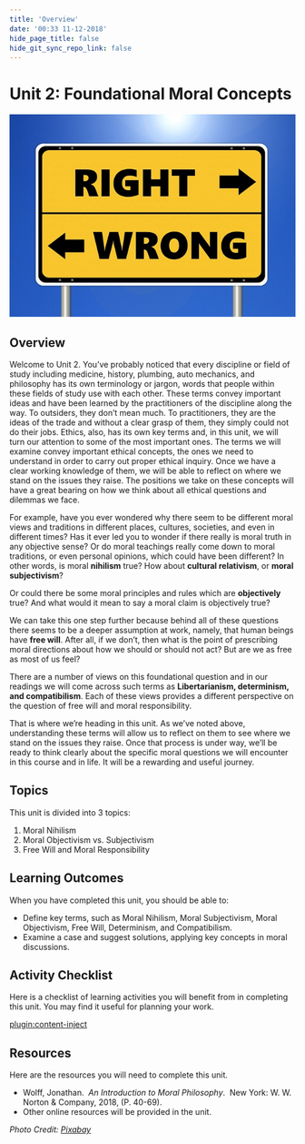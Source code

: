 ```yaml
---
title: 'Overview'
date: '00:33 11-12-2018'
hide_page_title: false
hide_git_sync_repo_link: false
---
```


Unit 2: Foundational Moral Concepts
==========================================

![](ethics-2991600_640.jpg)

Overview
--------

Welcome to Unit 2. You’ve probably noticed that every discipline or field of study including medicine, history, plumbing, auto mechanics, and philosophy has its own terminology or jargon, words that people within these fields of study use with each other. These terms convey important ideas and have been learned by the practitioners of the discipline along the way. To outsiders, they don’t mean much. To practitioners, they are the ideas of the trade and without a clear grasp of them, they simply could not do their jobs. Ethics, also, has its own key terms and, in this unit, we will turn our attention to some of the most important ones. The terms we will examine convey important ethical concepts, the ones we need to understand in order to carry out proper ethical inquiry. Once we have a clear working knowledge of them, we will be able to reflect on where we stand on the issues they raise. The positions we take on these concepts will have a great bearing on how we think about all ethical questions and dilemmas we face.

For example, have you ever wondered why there seem to be different moral views
and traditions in different places, cultures, societies, and even in different
times? Has it ever led you to wonder if there really is moral truth in any
objective sense? Or do moral teachings really come down to moral traditions, or
even personal opinions, which could have been different? In other words, is
moral **nihilism** true? How about **cultural relativism**, or **moral
subjectivism**?

Or could there be some moral principles and rules which are **objectively**
true? And what would it mean to say a moral claim is objectively true?

We can take this one step further because behind all of these questions there
seems to be a deeper assumption at work, namely, that human beings have **free
will**. After all, if we don’t, then what is the point of prescribing moral
directions about how we should or should not act? But are we as free as most of
us feel?

There are a number of views on this foundational question and in our readings we will come across such terms as **Libertarianism, determinism, and compatibilism**. Each of these views provides a different perspective on the question of free will and moral responsibility.

That is where we’re heading in this unit. As we’ve noted above, understanding these terms will allow us to reflect on them to see where we stand on the issues they raise. Once that process is under way, we’ll be ready to think clearly about the specific moral questions we will encounter in this course and in life. It will be a rewarding and useful journey.

Topics
------

This unit is divided into 3 topics:
1.  Moral Nihilism
2.  Moral Objectivism vs. Subjectivism
3.  Free Will and Moral Responsibility        

Learning Outcomes
-----------------

When you have completed this unit, you should be able to:
-   Define key terms, such as Moral Nihilism, Moral Subjectivism, Moral
    Objectivism, Free Will, Determinism, and Compatibilism.
-   Examine a case and suggest solutions, applying key concepts in moral
    discussions.


Activity Checklist
------------------

Here is a checklist of learning activities you will benefit from in completing
this unit. You may find it useful for planning your work.

[plugin:content-inject](_schedule)

Resources
---------

Here are the resources you will need to complete this unit.
-   Wolff, Jonathan.  *An Introduction to Moral Philosophy*.  New York: W. W.
    Norton & Company, 2018, (P. 40-69).
-   Other online resources will be provided in the unit.

*Photo Credit: [Pixabay](https://pixabay.com/en/ethics-right-wrong-ethical-moral-2991600/)*
